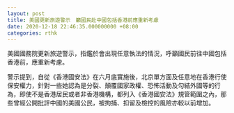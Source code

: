 ```yaml
---
layout: post
title: 美國更新旅遊警示　籲國民赴中國包括香港前應重新考慮
date: 2020-12-18 22:46:35.000000000 +08:00
categories: rthk
---
```


美國國務院更新旅遊警示，指鑑於會出現任意執法的情況，呼籲國民前往中國包括香港前，應重新考慮。

警示提到，自從《香港國安法》在六月底實施後，北京單方面及任意地在香港行使保安權力，針對一些她認為是分裂、顛覆國家政權、恐怖活動及勾結外國等的行為，即使不是香港居民或者非香港機構，都列入《香港國安法》規管範圍之內，那些曾經公開批評中國的美國公民，被拘捕、扣留及檢控的風險亦較以前增加。
